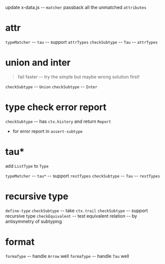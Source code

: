 update x-data.js -- `matcher` passback all the unmatched `attributes`

# attr

`typeMatcher` -- `tau` -- support `attrTypes`
`checkSubtype` -- `Tau` -- `attrTypes`

# union and inter

> fail faster -- try the simple but maybe wrong solution first!

`checkSubtype` -- `Union`
`checkSubtype` -- `Inter`

# type check error report

`checkSubtype` -- has `ctx.history` and return `Report`

- for error report in `assert-subtype`

# tau*

add `ListType` to `Type`

`typeMatcher` -- `tau*` -- support `restTypes`
`checkSubtype` -- `Tau` -- `restTypes`

# recursive type

`define-type`
`checkSubtype` -- take `ctx.trail`
`checkSubtype` -- support recursive type
`checkEquivalent` -- test equivalent relation -- by antisymmetry of subtyping

# format

`formaType` -- handle `Arrow` well
`formaType` -- handle `Tau` well
